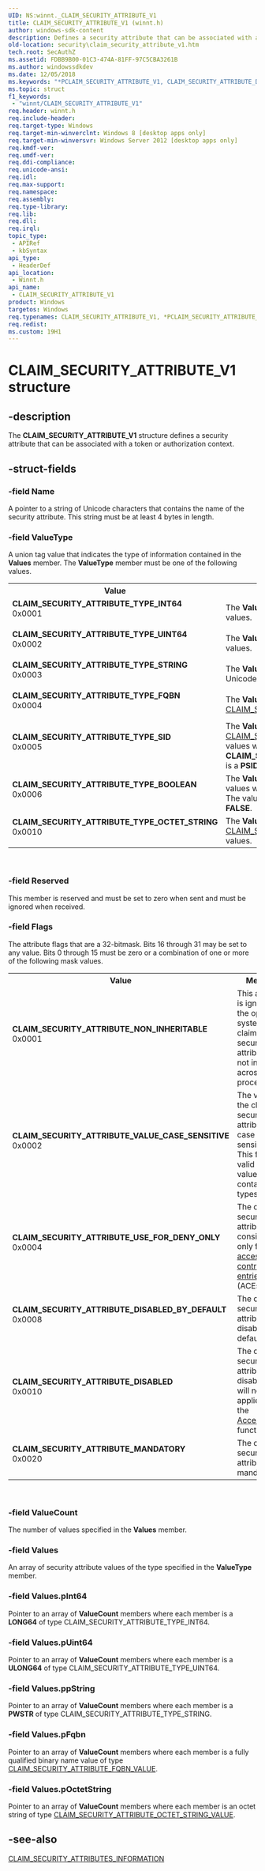 ```yaml
---
UID: NS:winnt._CLAIM_SECURITY_ATTRIBUTE_V1
title: CLAIM_SECURITY_ATTRIBUTE_V1 (winnt.h)
author: windows-sdk-content
description: Defines a security attribute that can be associated with a token or authorization context.
old-location: security\claim_security_attribute_v1.htm
tech.root: SecAuthZ
ms.assetid: FDBB9B00-01C3-474A-81FF-97C5CBA3261B
ms.author: windowssdkdev
ms.date: 12/05/2018
ms.keywords: "*PCLAIM_SECURITY_ATTRIBUTE_V1, CLAIM_SECURITY_ATTRIBUTE_DISABLED, CLAIM_SECURITY_ATTRIBUTE_DISABLED_BY_DEFAULT, CLAIM_SECURITY_ATTRIBUTE_MANDATORY, CLAIM_SECURITY_ATTRIBUTE_NON_INHERITABLE, CLAIM_SECURITY_ATTRIBUTE_TYPE_BOOLEAN, CLAIM_SECURITY_ATTRIBUTE_TYPE_FQBN, CLAIM_SECURITY_ATTRIBUTE_TYPE_INT64, CLAIM_SECURITY_ATTRIBUTE_TYPE_OCTET_STRING, CLAIM_SECURITY_ATTRIBUTE_TYPE_SID, CLAIM_SECURITY_ATTRIBUTE_TYPE_STRING, CLAIM_SECURITY_ATTRIBUTE_TYPE_UINT64, CLAIM_SECURITY_ATTRIBUTE_USE_FOR_DENY_ONLY, CLAIM_SECURITY_ATTRIBUTE_V1, CLAIM_SECURITY_ATTRIBUTE_V1 structure [Security], CLAIM_SECURITY_ATTRIBUTE_VALUE_CASE_SENSITIVE, PCLAIM_SECURITY_ATTRIBUTE_V1, PCLAIM_SECURITY_ATTRIBUTE_V1 structure pointer [Security], _CLAIM_SECURITY_ATTRIBUTE_V1, security.claim_security_attribute_v1, winnt/CLAIM_SECURITY_ATTRIBUTE_V1, winnt/PCLAIM_SECURITY_ATTRIBUTE_V1"
ms.topic: struct
f1_keywords: 
 - "winnt/CLAIM_SECURITY_ATTRIBUTE_V1"
req.header: winnt.h
req.include-header: 
req.target-type: Windows
req.target-min-winverclnt: Windows 8 [desktop apps only]
req.target-min-winversvr: Windows Server 2012 [desktop apps only]
req.kmdf-ver: 
req.umdf-ver: 
req.ddi-compliance: 
req.unicode-ansi: 
req.idl: 
req.max-support: 
req.namespace: 
req.assembly: 
req.type-library: 
req.lib: 
req.dll: 
req.irql: 
topic_type:
 - APIRef
 - kbSyntax
api_type:
 - HeaderDef
api_location:
 - Winnt.h
api_name:
 - CLAIM_SECURITY_ATTRIBUTE_V1
product: Windows
targetos: Windows
req.typenames: CLAIM_SECURITY_ATTRIBUTE_V1, *PCLAIM_SECURITY_ATTRIBUTE_V1
req.redist: 
ms.custom: 19H1
---
```


# CLAIM_SECURITY_ATTRIBUTE_V1 structure


## -description


The <b>CLAIM_SECURITY_ATTRIBUTE_V1</b> structure defines a security attribute that can be associated with a token or authorization context.


## -struct-fields




### -field Name

A pointer to a string of Unicode characters that contains the name of the security attribute. This string must be at least 4 bytes in length.


### -field ValueType

A union tag value that indicates the type of information contained in the <b>Values</b> member. The <b>ValueType</b> member must be one of the following values.

<table>
<tr>
<th>Value</th>
<th>Meaning</th>
</tr>
<tr>
<td width="40%"><a id="CLAIM_SECURITY_ATTRIBUTE_TYPE_INT64"></a><a id="claim_security_attribute_type_int64"></a><dl>
<dt><b>CLAIM_SECURITY_ATTRIBUTE_TYPE_INT64</b></dt>
<dt>0x0001</dt>
</dl>
</td>
<td width="60%">
The <b>Values</b> member refers to an array of <b>LONG64</b> values.

</td>
</tr>
<tr>
<td width="40%"><a id="CLAIM_SECURITY_ATTRIBUTE_TYPE_UINT64"></a><a id="claim_security_attribute_type_uint64"></a><dl>
<dt><b>CLAIM_SECURITY_ATTRIBUTE_TYPE_UINT64</b></dt>
<dt>0x0002</dt>
</dl>
</td>
<td width="60%">
The <b>Values</b> member refers to an array of <b>ULONG64</b> values.

</td>
</tr>
<tr>
<td width="40%"><a id="CLAIM_SECURITY_ATTRIBUTE_TYPE_STRING"></a><a id="claim_security_attribute_type_string"></a><dl>
<dt><b>CLAIM_SECURITY_ATTRIBUTE_TYPE_STRING</b></dt>
<dt>0x0003</dt>
</dl>
</td>
<td width="60%">
The <b>Values</b> member refers to an array of pointers to Unicode string values.

</td>
</tr>
<tr>
<td width="40%"><a id="CLAIM_SECURITY_ATTRIBUTE_TYPE_FQBN"></a><a id="claim_security_attribute_type_fqbn"></a><dl>
<dt><b>CLAIM_SECURITY_ATTRIBUTE_TYPE_FQBN</b></dt>
<dt>0x0004</dt>
</dl>
</td>
<td width="60%">
The <b>Values</b> member refers to an array of <a href="https://docs.microsoft.com/windows/desktop/api/winnt/ns-winnt-_claim_security_attribute_fqbn_value">CLAIM_SECURITY_ATTRIBUTE_FQBN_VALUE</a> values.

</td>
</tr>
<tr>
<td width="40%"><a id="CLAIM_SECURITY_ATTRIBUTE_TYPE_SID"></a><a id="claim_security_attribute_type_sid"></a><dl>
<dt><b>CLAIM_SECURITY_ATTRIBUTE_TYPE_SID</b></dt>
<dt>0x0005</dt>
</dl>
</td>
<td width="60%">
The <b>Values</b> member refers to an array of <a href="https://docs.microsoft.com/windows/win32/api/winnt/ns-winnt-claim_security_attribute_octet_string_value">CLAIM_SECURITY_ATTRIBUTE_OCTET_STRING_VALUE</a> values where the <b>pValue</b> member of each <b>CLAIM_SECURITY_ATTRIBUTE_OCTET_STRING_VALUE</b> is a <b>PSID</b>.

</td>
</tr>
<tr>
<td width="40%"><a id="CLAIM_SECURITY_ATTRIBUTE_TYPE_BOOLEAN"></a><a id="claim_security_attribute_type_boolean"></a><dl>
<dt><b>CLAIM_SECURITY_ATTRIBUTE_TYPE_BOOLEAN</b></dt>
<dt>0x0006</dt>
</dl>
</td>
<td width="60%">
The <b>Values</b> member refers to an array of <b>ULONG64</b> values where each element indicates a Boolean value. The value 1 indicates <b>TRUE</b> and the value 0 indicates <b>FALSE</b>.

</td>
</tr>
<tr>
<td width="40%"><a id="CLAIM_SECURITY_ATTRIBUTE_TYPE_OCTET_STRING"></a><a id="claim_security_attribute_type_octet_string"></a><dl>
<dt><b>CLAIM_SECURITY_ATTRIBUTE_TYPE_OCTET_STRING</b></dt>
<dt>0x0010</dt>
</dl>
</td>
<td width="60%">
The <b>Values</b> member refers to an array of <a href="https://docs.microsoft.com/windows/win32/api/winnt/ns-winnt-claim_security_attribute_octet_string_value">CLAIM_SECURITY_ATTRIBUTE_OCTET_STRING_VALUE</a> values.

</td>
</tr>
</table>
 


### -field Reserved

This member is reserved and must be set to zero when sent and must be ignored when received.


### -field Flags

The attribute flags that are a 32-bitmask. Bits 16 through 31 may be set to any value. Bits 0 through 15 must be zero or a combination of one or more of the following mask values.

<table>
<tr>
<th>Value</th>
<th>Meaning</th>
</tr>
<tr>
<td width="40%"><a id="CLAIM_SECURITY_ATTRIBUTE_NON_INHERITABLE"></a><a id="claim_security_attribute_non_inheritable"></a><dl>
<dt><b>CLAIM_SECURITY_ATTRIBUTE_NON_INHERITABLE</b></dt>
<dt>0x0001</dt>
</dl>
</td>
<td width="60%">
This attribute is ignored by the operating system. This claim security attribute is not inherited across processes.

</td>
</tr>
<tr>
<td width="40%"><a id="CLAIM_SECURITY_ATTRIBUTE_VALUE_CASE_SENSITIVE"></a><a id="claim_security_attribute_value_case_sensitive"></a><dl>
<dt><b>CLAIM_SECURITY_ATTRIBUTE_VALUE_CASE_SENSITIVE</b></dt>
<dt>0x0002</dt>
</dl>
</td>
<td width="60%">
The value of the claim security attribute is case sensitive. This flag is valid for values that contain string types.

</td>
</tr>
<tr>
<td width="40%"><a id="CLAIM_SECURITY_ATTRIBUTE_USE_FOR_DENY_ONLY"></a><a id="claim_security_attribute_use_for_deny_only"></a><dl>
<dt><b>CLAIM_SECURITY_ATTRIBUTE_USE_FOR_DENY_ONLY</b></dt>
<dt>0x0004</dt>
</dl>
</td>
<td width="60%">
The claim security attribute is considered only for deny <a href="https://docs.microsoft.com/windows/desktop/SecGloss/a-gly">access control entries</a> (ACEs).

</td>
</tr>
<tr>
<td width="40%"><a id="CLAIM_SECURITY_ATTRIBUTE_DISABLED_BY_DEFAULT"></a><a id="claim_security_attribute_disabled_by_default"></a><dl>
<dt><b>CLAIM_SECURITY_ATTRIBUTE_DISABLED_BY_DEFAULT</b></dt>
<dt>0x0008</dt>
</dl>
</td>
<td width="60%">
The claim security attribute is disabled by default.

</td>
</tr>
<tr>
<td width="40%"><a id="CLAIM_SECURITY_ATTRIBUTE_DISABLED"></a><a id="claim_security_attribute_disabled"></a><dl>
<dt><b>CLAIM_SECURITY_ATTRIBUTE_DISABLED</b></dt>
<dt>0x0010</dt>
</dl>
</td>
<td width="60%">
The claim security attribute is disabled and will not be applied by the <a href="https://docs.microsoft.com/windows/desktop/api/securitybaseapi/nf-securitybaseapi-accesscheck">AccessCheck</a> function.

</td>
</tr>
<tr>
<td width="40%"><a id="CLAIM_SECURITY_ATTRIBUTE_MANDATORY"></a><a id="claim_security_attribute_mandatory"></a><dl>
<dt><b>CLAIM_SECURITY_ATTRIBUTE_MANDATORY</b></dt>
<dt>0x0020</dt>
</dl>
</td>
<td width="60%">
The claim security attribute is mandatory.

</td>
</tr>
</table>
 


### -field ValueCount

The number of values specified in the <b>Values</b> member.


### -field Values

An array of security attribute values of the type specified in the <b>ValueType</b> member.


### -field Values.pInt64

Pointer to an array of <b>ValueCount</b> members where each member is  a <b>LONG64</b> of type CLAIM_SECURITY_ATTRIBUTE_TYPE_INT64.


### -field Values.pUint64

Pointer to an array of <b>ValueCount</b> members where each member is  a <b>ULONG64</b>  of type CLAIM_SECURITY_ATTRIBUTE_TYPE_UINT64.


### -field Values.ppString

Pointer to an array of <b>ValueCount</b> members where each member is  a <b>PWSTR</b>  of type CLAIM_SECURITY_ATTRIBUTE_TYPE_STRING.


### -field Values.pFqbn

Pointer to an array of <b>ValueCount</b> members where each member is a fully qualified binary name value of type <a href="https://docs.microsoft.com/windows/desktop/api/winnt/ns-winnt-_claim_security_attribute_fqbn_value">CLAIM_SECURITY_ATTRIBUTE_FQBN_VALUE</a>.


### -field Values.pOctetString

Pointer to an array of <b>ValueCount</b> members where each member is  an octet string of type <a href="https://docs.microsoft.com/windows/win32/api/winnt/ns-winnt-claim_security_attribute_octet_string_value">CLAIM_SECURITY_ATTRIBUTE_OCTET_STRING_VALUE</a>.


## -see-also




<a href="https://docs.microsoft.com/windows/desktop/api/winnt/ns-winnt-_claim_security_attributes_information">CLAIM_SECURITY_ATTRIBUTES_INFORMATION</a>
 

 

